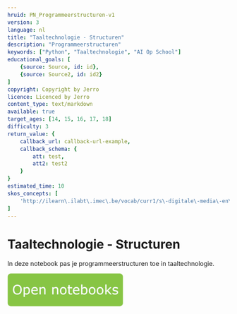 ```yaml
---
hruid: PN_Programmeerstructuren-v1
version: 3
language: nl
title: "Taaltechnologie - Structuren"
description: "Programmeerstructuren"
keywords: ["Python", "Taaltechnologie", "AI Op School"]
educational_goals: [
    {source: Source, id: id}, 
    {source: Source2, id: id2}
]
copyright: Copyright by Jerro
licence: Licenced by Jerro
content_type: text/markdown
available: true
target_ages: [14, 15, 16, 17, 18]
difficulty: 3
return_value: {
    callback_url: callback-url-example,
    callback_schema: {
        att: test,
        att2: test2
    }
}
estimated_time: 10
skos_concepts: [
    'http://ilearn\.ilabt\.imec\.be/vocab/curr1/s\-digitale\-media\-en\-toepassingen'
]
---
```


# Taaltechnologie - Structuren
In deze notebook pas je programmeerstructuren toe in taaltechnologie.

[![](embed/Knop.png "Knop")](https://kiks.ilabt.imec.be/jupyterhub/?id=1008 "Notebooks Programmeerstructuren")

